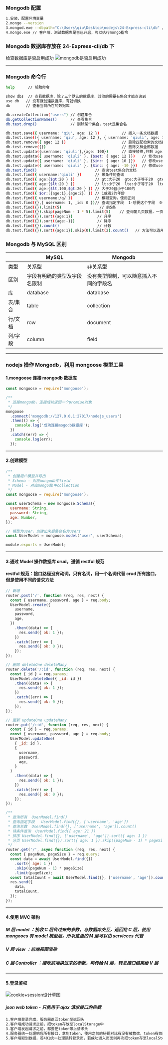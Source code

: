 ### Mongodb 配置

```bash
1.安装，配置环境变量
2.mongo --version
3.mongod.exe --dbpath="C:\Users\qiu\Desktop\nodejs\24-Express-cli\db" // 指定数据库存放目录，不可关闭，关闭即表示关闭服务器
4.mongo.exe // 客户端，测试数据库是否已开启，可以执行mongo指令
```

### Mongodb 数据库存放在 24-Express-cli/db 下

检查数据库是否启用成功
![mongodb是否启用成功](./assets/mongodb.png)

<hr>

### Mongodb 命令行

```bash
help      // 帮助命令

show dbs  // 查看数据库，除了三个默认的数据库，其他的需要有集合才能查询到
use db   // 没有就创建数据库，有就切换
db       // 查看当前所在的数据库

db.createCollection("users") // 创建集合
db.getCollectionNames()      // 查看集合
db.test.drop()               // 删除某个集合，test是集合名

db.test.save({ username: 'qiu', age: 12 })          // 插入一条文档数据
db.test.save([{ username: 'qiu', age: 12 }, { username: 'qiuli', age: 12 }]) // 插入多条文档数据
db.test.remove({ age: 12 })                         // 删除匹配检索的文档数据
db.test.remove({})                                  // 删除文档全部数据
db.test.updata({username: 'qiuli'},{age: 100})      // 直接替换,只剩 age: 100
db.test.updata({ username: 'qiuli' }, {$set: { age: 12 }})   // 修改username=qiuli的集合的age=12
db.test.update({ username: 'qiuli' }, {$inc: { age: 10 }})   // 修改username=qiuli的集合的age在原基础上+10
db.test.update({ username: 'qiuli' }, {$inc: { age: -10 }})  // 修改username=qiuli的集合的age在原基础上-10
db.test.find()                          // 查询test集合的文档
db.test.find({ username:'qiuli' })      // 带条件的查询
db.test.find({ age:{$gt:20 } })         // gt:大于20  gte:大于等于20  gte:greater than equal
db.test.find({ age:{$lt:20 } })         // lt:小于20  lte:小于等于20  lte:less than equal
db.test.find({ age:{$lt,100,$gt:20 } }) // 大于20且小于100的
db.test.find({ $or:[{age:1},{age:2}] }) // 1或者2的年龄
db.test.find({ username:/q/ })          // 模糊查询，使用正则
db.test.find({},{ username: 1, _id: 0 })// 查询指定字段  1-想要这个字段  0-不想要这个字段
db.test.find({}).limit(5)                 // 前5条
db.test.find({}).skip(pageNum - 1 * 5).limit(5)    // 查询第几页数据，一页返回5条
db.test.find({}).sort({age:1})           // 升序
db.test.find({}).sort({age:-1})          // 降序
db.test.find({}).count()                 // 计数
db.test.find({}).sort({age:1}).skip(0).limit(2).count()   // 方法可以连用
```

### Mongodb 与 MySQL 区别

|         | MySQL                        | Mongodb                                |
| ------- | ---------------------------- | -------------------------------------- |
| 类型    | 关系型                       | 非关系型                               |
| 区别    | 字段有明确的类型及字段名限制 | 没有类型限制，可以随意插入不同的字段名 |
| 库      | database                     | database                               |
| 表/集合 | table                        | collection                             |
| 行/文档 | row                          | document                               |
| 列/字段 | column                       | field                                  |

<hr>

### nodejs 操作 Mongodb，利用 mongoose 模型工具

#### 1.mongoose 连接 mongodb 数据库

```js
const mongoose = require('mongoose');

/**
 * 连接mongodb，连接成功返回一个promise对象
 */
mongoose
  .connect('mongodb://127.0.0.1:27017/nodejs_users')
  .then(() => {
    console.log('成功连接mogodb数据库');
  })
  .catch((err) => {
    console.log(err);
  });
```

<hr>

#### 2.创建模型

```js
/**
 * 创建用户模型并导出
 * Schema - 对应mongodb中field
 * Model - 对应mongodb中collection
 */
const mongoose = require('mongoose');

const userSchema = new mongoose.Schema({
  username: String,
  password: String,
  age: Number,
});

// 模型为user，创建出来后集合名为users
const UserModel = mongoose.model('user', userSchema);

module.exports = UserModel;
```

<hr>

#### 3.通过 Model 操作数据库 crud，遵循 restful 规范

#### restful 规范：接口路径没有动词，只有名词，用一个名词代替 crud 所有接口，但是使用不同的请求方法

```js
// 新增
router.post('/', function (req, res, next) {
  const { username, password, age } = req.body;
  UserModel.create({
    username,
    password,
    age,
  })
    .then((data) => {
      res.send({ ok: 1 });
    })
    .catch((err) => {
      res.send({ ok: 0 });
    });
});

// 删除 deleteOne deleteMany
router.delete('/:id', function (req, res, next) {
  const { id } = req.params;
  UserModel.deleteOne({ _id: id })
    .then((data) => {
      res.send({ ok: 1 });
    })
    .catch((err) => {
      res.send({ ok: 0 });
    });
});

// 更新 updateOne updateMany
router.put('/:id', function (req, res, next) {
  const { id } = req.params;
  const { username, password, age } = req.body;
  UserModel.updateOne(
    { _id: id },
    {
      username,
      password,
      age,
    }
  )
    .then((data) => {
      res.send({ ok: 1 });
    })
    .catch((err) => {
      res.send({ ok: 0 });
    });
});

/**
 * 查询所有  UserModel.find()
 * 查询指定字段   UserModel.find({}, ['username', 'age'])
 * 查询总数  UserModel.find({}, ['username', 'age']).count()
 * 待条件查询  UserModel.find({ age: 21 })
 * 排序 UserModel.find({}, ['username', 'age']).sort({ age: 1 })
 * 分页 UserModel.find({}).sort({ age: 1 }).skip((pageNum - 1) * pageSize).limit(pageSize)
 */
router.get('/', async function (req, res, next) {
  const { pageNum, pageSize } = req.query;
  const data = await UserModel.find({})
    .sort({ age: 1 })
    .skip((pageNum - 1) * pageSize)
    .limit(pageSize);
  const totalCount = await UserModel.find({}, ['username', 'age']).count();
  res.send({
    data,
    totalCount,
  });
});
```

<hr >

#### 4.使用 MVC 架构

##### M 层 model ：接收 C 层传过来的参数，与数据库交互，返回给 C 层，使用 mongooes 有 model 模型层，所以这里的 M 层可以由 servicces 代替

##### V 层 view ：前端视图渲染

##### C 层 Controller ：接收前端换过来的参数，再传给 M 层，转发接口结果给 V 层

<hr >

#### 5.登录鉴权

![cookie+session设计草图](./assets/cookie%2Bsession.png)

##### json web token - 只能用于 ajax 请求接口的拦截

```bash
1.客户端登录完成，服务器返回token至返回头
2.客户端成功请求之前，把token存放至localStorage中
3.客户端发起请求之前，都要把token带上请求头
4.服务器统一处理响应所有接口，拿到token，使用之前的秘钥对比有没有被篡改，token有效返回接口数据，失效返回401，token只能用于前后端交互时使用，后端返回路由页面不可用
5.客户端取到数据，若401统一处理跳转登录页，若成功进入页面则再次把token存至localStorage中
```
